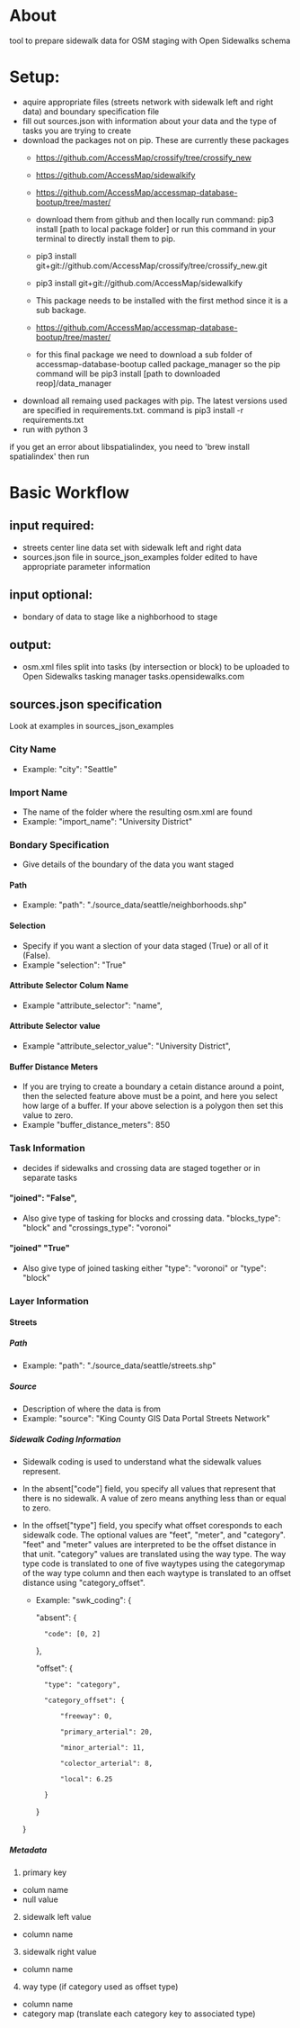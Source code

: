 # About
tool to prepare sidewalk data for OSM staging with Open Sidewalks schema

# Setup:
- aquire appropriate files (streets network with sidewalk left and right data) and boundary specification file
- fill out sources.json with information about your data and the type of tasks you are trying to create
- download the packages not on pip. These are currently these packages
	- https://github.com/AccessMap/crossify/tree/crossify_new
	- https://github.com/AccessMap/sidewalkify
	- https://github.com/AccessMap/accessmap-database-bootup/tree/master/
	- download them from github and then locally run command: pip3 install [path to local package folder] 
	or run this command in your terminal to directly install them to pip.
	- pip3 install git+git://github.com/AccessMap/crossify/tree/crossify_new.git
	- pip3 install git+git://github.com/AccessMap/sidewalkify

	- This package needs to be installed with the first method since it is a sub backage.
	- https://github.com/AccessMap/accessmap-database-bootup/tree/master/
	- for this final package we need to download a sub folder of accessmap-database-bootup called package_manager so the pip command will be pip3 install [path to downloaded reop]/data_manager 
- download all remaing used packages with pip. The latest versions used are specified in requirements.txt.
	command is pip3 install -r requirements.txt
- run with python 3

if you get an error about libspatialindex, you need to 'brew install spatialindex' then run 

# Basic Workflow
## input required:
- streets center line data set with sidewalk left and right data
- sources.json file in source_json_examples folder edited to have appropriate parameter information

## input optional:
- bondary of data to stage like a nighborhood to stage

## output:
- osm.xml files split into tasks (by intersection or block) to be uploaded to Open Sidewalks tasking manager tasks.opensidewalks.com

## sources.json specification
Look at examples in sources_json_examples

### City Name
- Example: "city": "Seattle"

### Import Name
- The name of the folder where the resulting osm.xml are found
- Example: "import_name": "University District"

### Bondary Specification
- Give details of the boundary of the data you want staged
#### Path
- Example: "path": "./source_data/seattle/neighborhoods.shp"
#### Selection
- Specify if you want a slection of your data staged (True) or all of it (False).
- Example "selection": "True"
#### Attribute Selector Colum Name
- Example "attribute_selector": "name",
#### Attribute Selector value
- Example "attribute_selector_value": "University District",
#### Buffer Distance Meters
- If you are trying to create a boundary a cetain distance around a point, then the selected feature above must be a point, and here you select how large of a buffer. If your above selection is a polygon then set this value to zero.
- Example "buffer_distance_meters": 850

### Task Information
- decides if sidewalks and crossing data are staged together or in separate tasks
#### "joined": "False",
- Also give type of tasking for blocks and crossing data.  "blocks_type": "block" and  "crossings_type": "voronoi"
#### "joined" "True"
- Also give type of joined tasking either "type": "voronoi" or "type": "block"

### Layer Information
#### Streets
##### Path
- Example: "path": "./source_data/seattle/streets.shp"
##### Source
- Description of where the data is from
- Example: "source": "King County GIS Data Portal Streets Network"
##### Sidewalk Coding Information
- Sidewalk coding is used to understand what the sidewalk values represent. 
- In the absent["code"] field, you specify all values that represent that there is no sidewalk. A value of zero means anything less than or equal to zero.
- In the offset["type"] field, you specify what offset coresponds to each sidewalk code. The optional values are "feet", "meter", and "category". "feet" and "meter" values are interpreted to be the offset distance in that unit. "category" values are translated using the way type. The way type code is translated to one of five waytypes using the categorymap of the way type column and then each waytype is translated to an offset distance using "category_offset".

	- Example:
	"swk_coding": {

		"absent": {

			"code": [0, 2]

		},

		"offset": {

			"type": "category",

			"category_offset": {

	            "freeway": 0,

	            "primary_arterial": 20,

	            "minor_arterial": 11,

	            "colector_arterial": 8,

	            "local": 6.25

          	}

		}

	}
##### Metadata
1) primary key
- colum name
- null value
2) sidewalk left value 
- column name
3) sidewalk right value
- column name
4) way type (if category used as offset type)
- column name
- category map (translate each category key to associated type)

